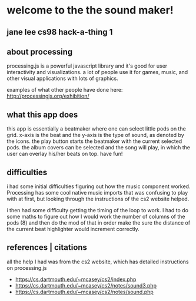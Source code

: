 # welcome to the the sound maker!  
## jane lee cs98 hack-a-thing 1

## about processing

processing.js is a powerful javascript library and it's good for user interactivity and visualizations.  a lot of people use it for games, music, and other visual applications with lots of graphics.  


examples of what other people have done here: http://processingjs.org/exhibition/


## what this app does

this app is essentially a beatmaker where one can select little pods on the grid.  x-axis is the beat and the y-axis is the type of sound, as denoted by the icons.  the play button starts the beatmaker with the current selected pods.  the album covers can be selected and the song will play, in which the user can overlay his/her beats on top.  have fun!

## difficulties

i had some initial difficulties figuring out how the music component worked.  Processing has some cool native music imports that was confusing to play with at first, but looking through the instructions of the cs2 website helped.


i then had some difficulty getting the timing of the loop to work.  I had to do some maths to figure out how I would work the number of columns of the pods (8) and then do the mod of that in order make the sure the distance of the current beat highlighter would increment correctly.  


## references | citations
all the help I had was from the cs2 website, which has detailed instructions on processing.js

* https://cs.dartmouth.edu/~mcasey/cs2/index.php
* https://cs.dartmouth.edu/~mcasey/cs2/notes/sound3.php
* https://cs.dartmouth.edu/~mcasey/cs2/notes/sound.php
